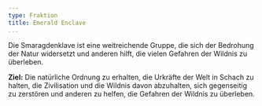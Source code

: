 ```yaml
---
type: Fraktion
title: Emerald Enclave
...
```


Die Smaragdenklave ist eine weitreichende Gruppe, die sich der Bedrohung der
Natur widersetzt und anderen hilft, die vielen Gefahren der Wildnis zu
überleben.

**Ziel:** Die natürliche Ordnung zu erhalten, die Urkräfte der Welt in Schach
zu halten, die Zivilisation und die Wildnis davon abzuhalten, sich gegenseitig
zu zerstören und anderen zu helfen, die Gefahren der Wildnis zu überleben.
